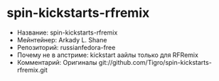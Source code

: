 spin-kickstarts-rfremix
=======================

* Название:                   spin-kickstarts-rfremix
* Мейнтейнер:                 Arkady L. Shane
* Репозиторий:                russianfedora-free
* Почему не в апстриме:       kickstart aайлы только для RFRemix
* Комментарий:                Оригиналы git://github.com/Tigro/spin-kickstarts-rfremix.git
